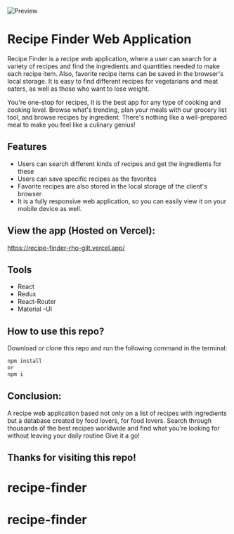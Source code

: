 ![Preview](https://github.com/Jupiter-Github/Recipe-Finder/assets/165056474/dfa3d7a2-e5be-4fae-9eff-771a32972d76)
# Recipe Finder Web Application

 Recipe Finder is a recipe web application, where a user can search for a variety of recipes and find the ingredients and quantities needed to make each recipe item. Also, favorite recipe items can be saved in the browser's local storage. It is easy to find different recipes for vegetarians and meat eaters, as well as those who want to lose weight.

You're one-stop for recipes, It is the best app for any type of cooking and cooking level. Browse what's trending, plan your meals with our grocery list tool, and browse recipes by ingredient. There's nothing like a well-prepared meal to make you feel like a culinary genius!

## Features

- Users can search different kinds of recipes and get the ingredients for these
- Users can save specific recipes as the favorites
- Favorite recipes are also stored in the local storage of the client's browser
- It is a fully responsive web application, so you can easily view it on your mobile device as well.


## View the app (Hosted on Vercel):
https://recipe-finder-rho-gilt.vercel.app/

## Tools
- React
- Redux
- React-Router
- Material -UI
  
## How to use this repo?
Download or clone this repo and run the following command in the terminal:

```bash
npm install
or
npm i
```

## Conclusion:
A recipe web application based not only on a list of recipes with ingredients but a database created by food lovers, for food lovers. Search through thousands of the best recipes worldwide and find what you're looking for without leaving your daily routine Give it a go!

## Thanks for visiting this repo!
# recipe-finder
# recipe-finder
